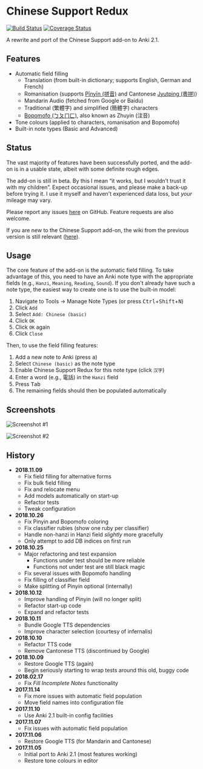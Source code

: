 # Chinese Support Redux

[![Build Status](https://travis-ci.org/luoliyan/chinese-support-redux.svg?branch=master)](https://travis-ci.org/luoliyan/chinese-support-redux) [![Coverage Status](https://coveralls.io/repos/github/luoliyan/chinese-support-redux/badge.svg?branch=master)](https://coveralls.io/github/luoliyan/chinese-support-redux?branch=master)

A rewrite and port of the Chinese Support add-on to Anki 2.1.

## Features

- Automatic field filling
    - Translation (from built-in dictionary; supports English, German and French)
    - Romanisation (supports [Pīnyīn (拼音)](https://en.wikipedia.org/wiki/Pinyin) and Cantonese [Jyutping (粵拼)](https://en.wikipedia.org/wiki/Jyutping))
    - Mandarin Audio (fetched from Google or Baidu)
    - Traditional (繁體字) and simplified (簡體字) characters
    - [Bopomofo (ㄅㄆㄇㄈ)](https://en.wikipedia.org/wiki/Bopomofo), also known as Zhuyin (注音)
- Tone colours (applied to characters, romanisation and Bopomofo)
- Built-in note types (Basic and Advanced)

## Status

The vast majority of features have been successfully ported, and the add-on is in a usable state, albeit with some definite rough edges.

The add-on is still in beta. By this I mean “it works, but I wouldn’t trust it with my children”. Expect occasional issues, and please make a back-up before trying it. I use it myself and haven't experienced data loss, but _your_ mileage may vary.

Please report any issues [here](https://github.com/luoliyan/chinese-support-redux/issues) on GitHub. Feature requests are also welcome.

If you are new to the Chinese Support add-on, the wiki from the previous version is still relevant ([here](https://github.com/ttempe/chinese-support-addon/wiki)).

## Usage

The core feature of the add-on is the automatic field filling. To take advantage of this, you need to have an Anki note type with the appropriate fields (e.g., `Hanzi`, `Meaning`, `Reading`, `Sound`). If you don't already have such a note type, the easiest way to create one is to use the built-in model:

1. Navigate to Tools → Manage Note Types (or press <kbd>Ctrl</kbd>+<kbd>Shift</kbd>+<kbd>N</kbd>)
2. Click `Add`
3. Select `Add: Chinese (basic)`
4. Click `OK`
5. Click `OK` again
6. Click `Close`

Then, to use the field filling features:

1. Add a new note to Anki (press <kbd>a</kbd>)
2. Select `Chinese (basic)` as the note type
3. Enable Chinese Support Redux for this note type (click `汉字`)
4. Enter a word (e.g., 電話) in the `Hanzi` field
5. Press <kbd>Tab</kbd>
6. The remaining fields should then be populated automatically

## Screenshots

![Screenshot #1](https://raw.githubusercontent.com/luoliyan/chinese-support/master/screenshots/add-card.png)

![Screenshot #2](https://raw.githubusercontent.com/luoliyan/chinese-support/master/screenshots/view-card.png)

## History

- **2018.11.09**
    - Fix field filling for alternative forms
    - Fix bulk field filling
    - Fix and relocate menu
    - Add models automatically on start-up
    - Refactor tests
    - Tweak configuration
- **2018.10.26**
    - Fix Pinyin and Bopomofo coloring
    - Fix classifier rubies (show one ruby per classifier)
    - Handle non-hanzi in Hanzi field _slightly_ more gracefully
    - Only attempt to add DB indices on first run
- **2018.10.25**
    - Major refactoring and test expansion
        - Functions under test should be more reliable
        - Functions not under test are still black magic
    - Fix several issues with Bopomofo handling
    - Fix filling of classifier field
    - Make splitting of Pinyin optional (internally)
- **2018.10.12**
    - Improve handling of Pinyin (will no longer split)
    - Refactor start-up code
    - Expand and refactor tests
- **2018.10.11**
    - Bundle Google TTS dependencies
    - Improve character selection (courtesy of infernalis)
- **2018.10.10**
    - Refactor TTS code
    - Remove Cantonese TTS (discontinued by Google)
- **2018.10.09**
    - Restore Google TTS (again)
    - Begin seriously starting to wrap tests around this old, buggy code
- **2018.02.17**
    - Fix _Fill Incomplete Notes_ functionality
- **2017.11.14**
    - Fix more issues with automatic field population
    - Move field names into configuration file
- **2017.11.10**
    - Use Anki 2.1 built-in config facilities
- **2017.11.07**
    - Fix issues with automatic field population
- **2017.11.06**
    - Restore Google TTS (for Mandarin and Cantonese)
- **2017.11.05**
    - Initial port to Anki 2.1 (most features working)
    - Restore tone colours in editor
